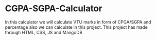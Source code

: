 # CGPA-SGPA-Calculator
In this calculator we will calculate VTU marks  in form of CPGA/SGPA and percentage also we can calculate in this project. This project has made through HTML, CSS, JS and MangoDB
